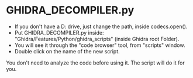 # GHIDRA_DECOMPILER.py

* If you don't have a D: drive, just change the path, inside codecs.open().
* Put GHIDRA_DECOMPILER.py inside: "Ghidra/Features/Python/ghidra_scripts" (inside Ghidra root Folder).
* You will see it through the "code browser" tool, from "scripts" window.
* Double click on the name of the new script.

You don't need to analyze the code before using it.
The script will do it for you.
